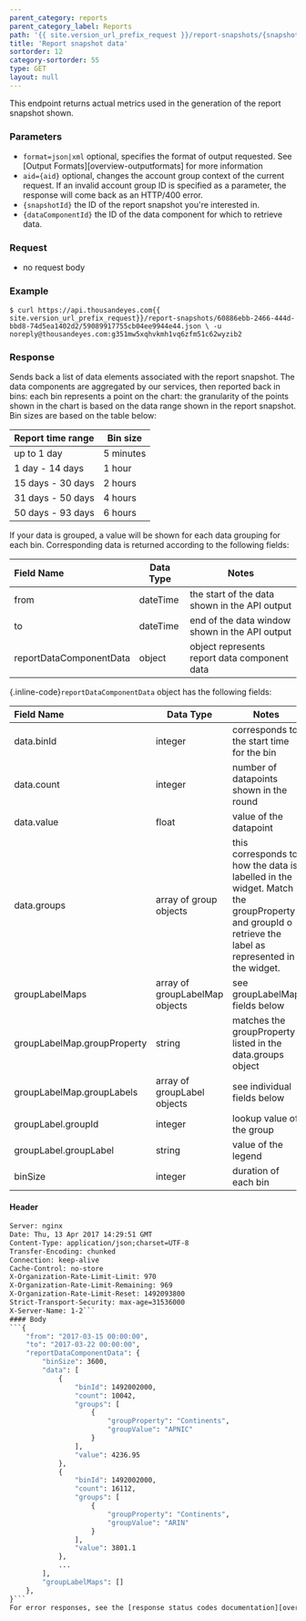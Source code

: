```yaml
---
parent_category: reports
parent_category_label: Reports
path: '{{ site.version_url_prefix_request }}/report-snapshots/{snapshotId}/{dataComponentId}'
title: 'Report snapshot data'
sortorder: 12
category-sortorder: 55
type: GET
layout: null
---
```

This endpoint returns actual metrics used in the generation of the report snapshot shown.

### Parameters
* `format=json|xml` optional, specifies the format of output requested. See [Output Formats][overview-outputformats] for more information
* `aid={aid}` optional, changes the account group context of the current request. If an invalid account group ID is specified as a parameter, the response will come back as an HTTP/400 error.
* `{snapshotId}` the ID of the report snapshot you're interested in.
* `{dataComponentId}` the ID of the data component for which to retrieve data.

### Request
* no request body

### Example
`$ curl https://api.thousandeyes.com{{ site.version_url_prefix_request}}/report-snapshots/60886ebb-2466-444d-bbd8-74d5ea1402d2/59089917755cb04ee9944e44.json \
  -u noreply@thousandeyes.com:g351mw5xqhvkmh1vq6zfm51c62wyzib2`

### Response
Sends back a list of data elements associated with the report snapshot. The data components are aggregated by our services, then reported back in bins: each bin represents a point on the chart: the granularity of the points shown in the chart is based on the data range shown in the report snapshot. Bin sizes are based on the table below:

Report time range | Bin size
:---------------|----------|
 up to 1 day    | 5 minutes
1 day - 14 days | 1 hour
15 days - 30 days | 2 hours
31 days - 50 days | 4 hours
50 days - 93 days | 6 hours

If your data is grouped, a value will be shown for each data grouping for each bin.
Corresponding data is returned according to the following fields:

Field Name | Data Type | Notes
:----------|-----------|----------|
from | dateTime | the start of the data shown in the API output
to | dateTime | end of the data window shown in the API output
reportDataComponentData | object | object represents report data component data
{.inline-code}`reportDataComponentData` object has the following fields:

Field Name | Data Type | Notes
:----------|-----------|----------|
data.binId | integer | corresponds to the start time for the bin
data.count | integer | number of datapoints shown in the round
data.value | float | value of the datapoint
data.groups | array of group objects | this corresponds to how the data is labelled in the widget. Match the groupProperty and groupId o retrieve the label as represented in the widget.
groupLabelMaps | array of groupLabelMap objects | see groupLabelMap fields below
groupLabelMap.groupProperty | string | matches the groupProperty listed in the data.groups object
groupLabelMap.groupLabels | array of groupLabel objects | see individual fields below
groupLabel.groupId | integer | lookup value of the group
groupLabel.groupLabel | string | value of the legend
binSize | integer | duration of each bin

#### Header
```HTTP/1.1 200 OK
Server: nginx
Date: Thu, 13 Apr 2017 14:29:51 GMT
Content-Type: application/json;charset=UTF-8
Transfer-Encoding: chunked
Connection: keep-alive
Cache-Control: no-store
X-Organization-Rate-Limit-Limit: 970
X-Organization-Rate-Limit-Remaining: 969
X-Organization-Rate-Limit-Reset: 1492093800
Strict-Transport-Security: max-age=31536000
X-Server-Name: 1-2```
#### Body
```{
    "from": "2017-03-15 00:00:00",
    "to": "2017-03-22 00:00:00",
    "reportDataComponentData": {
        "binSize": 3600,
        "data": [
            {
                "binId": 1492002000,
                "count": 10042,
                "groups": [
                    {
                        "groupProperty": "Continents",
                        "groupValue": "APNIC"
                    }
                ],
                "value": 4236.95
            },
            {
                "binId": 1492002000,
                "count": 16112,
                "groups": [
                    {
                        "groupProperty": "Continents",
                        "groupValue": "ARIN"
                    }
                ],
                "value": 3801.1
            },
            ...
        ],
        "groupLabelMaps": []
    },
}```
For error responses, see the [response status codes documentation][overview-responsestatuscodes].
